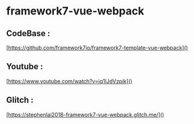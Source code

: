 # framework7-vue-webpack

## CodeBase : 
[https://github.com/framework7io/framework7-template-vue-webpack]()

## Youtube : 
[https://www.youtube.com/watch?v=iq1lJdVzpik]()

## Glitch :
[https://stephenlai2018-framework7-vue-webpack.glitch.me/]()
